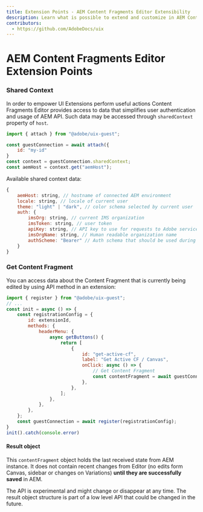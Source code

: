 ```yaml
---
title: Extension Points - AEM Content Fragments Editor Extensibility
description: Learn what is possible to extend and customize in AEM Content Fragments Editor
contributors:
  - https://github.com/AdobeDocs/uix
---
```


# AEM Content Fragments Editor Extension Points

### Shared Context

In order to empower UI Extensions perform useful actions Content Fragments Editor provides access to data that simplifies user authentication and usage of AEM API. Such data may be accessed through `sharedContext` property of `host`.

```js
import { attach } from "@adobe/uix-guest";

const guestConnection = await attach({
    id: "my-id"
}
const context = guestConnection.sharedContext;
const aemHost = context.get("aemHost");
```

Available shared context data:

```js
{
    aemHost: string, // hostname of connected AEM environment
    locale: string, // locale of current user
    theme: "light" | "dark", // color schema selected by current user
    auth: {
        imsOrg: string, // current IMS organization
        imsToken: string, // user token
        apiKey: string, // API key to use for requests to Adobe services
        imsOrgName: string, // Human readable organization name
        authScheme: "Bearer" // Auth schema that should be used during communication with Adobe services
    }
}
```

### Get Content Fragment

You can access data about the Content Fragment that is currently being edited by using API method in an extension:

```js
import { register } from "@adobe/uix-guest";
// ...
const init = async () => {
    const registrationConfig = {
        id: extensionId,
        methods: {
            headerMenu: {
                async getButtons() {
                    return [
                        {
                            id: "get-active-cf",
                            label: "Get Active CF / Canvas",
                            onClick: async () => {
                                // Get Content Fragment
                                const contentFragment = await guestConnection.host.contentFragment.getContentFragment();
                            },
                        },
                    ];
                },
            },
        },
    };
    const guestConnection = await register(registrationConfig);
}
init().catch(console.error)
```

#### Result object

This `contentFragment` object holds the last received state from AEM instance. It does not contain recent changes from Editor (no edits form Canvas, sidebar or changes on Variations) **until they are successfully saved** in AEM.

<InlineAlert variant="warning" slots="text" />

The API is experimental and might change or disappear at any time. The result object structure is part of a low level API that could be changed in the future.